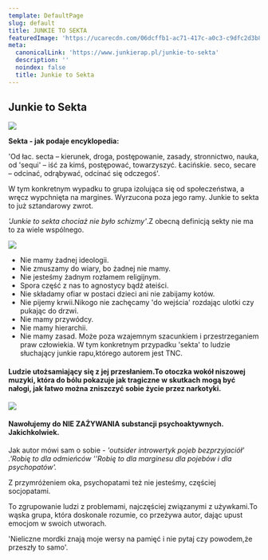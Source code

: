 ```yaml
---
template: DefaultPage
slug: default
title: JUNKIE TO SEKTA
featuredImage: 'https://ucarecdn.com/06dcffb1-ac71-417c-a0c3-c9dfc2d3b8c2/'
meta:
  canonicalLink: 'https://www.junkierap.pl/junkie-to-sekta'
  description: ''
  noindex: false
  title: Junkie to Sekta
---
```

## Junkie to Sekta

![](https://ucarecdn.com/c1d4544f-e591-4ff8-b4d1-feb44fcff8ef/-/preview/-/enhance/54/)

 **Sekta - jak podaje encyklopedia:**

 'Od łac. secta – kierunek, droga,  postępowanie, zasady, stronnictwo, nauka, 
  od 'sequi' – iść za kimś, postępować, towarzyszyć.
  Łacińskie. seco, secare – odcinać, odrąbywać, odcinać się odczegoś'.

 W tym konkretnym wypadku to grupa izolująca się od społeczeństwa, a wręcz wypchnięta na margines. 
Wyrzucona poza jego ramy. Junkie to sekta to już sztandarowy zwrot.

_'Junkie to sekta chociaż nie było schizmy'_.Z obecną definicją sekty nie ma to za wiele wspólnego.

![](https://ucarecdn.com/877589c0-0228-413c-ad16-d5ae3a2c151c/)

* Nie mamy żadnej ideologii. 
* Nie zmuszamy do wiary, bo żadnej nie mamy.
* Nie jesteśmy żadnym rozłamem religijnym. 
* Spora część z nas to agnostycy bądź ateiści.
* Nie składamy ofiar w postaci dzieci ani nie zabijamy kotów. 
* Nie pijemy krwii.Nikogo nie zachęcamy 'do wejścia' rozdając ulotki czy pukając do drzwi.
* Nie mamy przywódcy.
* Nie mamy hierarchii.
* Nie mamy zasad.
    Może poza wzajemnym szacunkiem i przestrzeganiem praw człowiekia.
  W tym konkretnym przypadku 'sekta' to ludzie słuchający junkie rapu,którego autorem jest TNC.

#### Ludzie utożsamiający się z jej przesłaniem.To otoczka wokół niszowej muzyki, która do bólu pokazuje jak tragiczne w skutkach mogą być nałogi, jak łatwo można zniszczyć sobie życie przez narkotyki.

![](https://ucarecdn.com/4f1814db-cc0f-4010-a066-996029940978/)

#### Nawołujemy do NIE ZAŻYWANIA substancji psychoaktywnych. Jakichkolwiek.

  Jak autor mówi sam o sobie - _'outsider introwertyk pojeb bezprzyjaciół' .'Robię to dla odmieńców ''Robię to dla marginesu dla pojebów i dla psychopatów'._

  Z przymróżeniem oka, psychopatami też nie jesteśmy, częściej socjopatami.

  To zgrupowanie ludzi z problemami, najczęściej związanymi z używkami.To wąska grupa, która doskonale rozumie, co przeżywa autor, dając upust emocjom w swoich utworach.

  'Nieliczne mordki znają moje wersy na pamięć i nie pytaj czy powodem,że przeszły to samo'.
